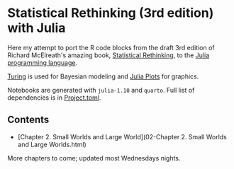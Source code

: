 # Statistical Rethinking (3rd edition) with Julia

Here my attempt to port the R code blocks from the draft 3rd edition of Richard McElreath's amazing book, [Statistical Rethinking](https://xcelab.net/rm/statistical-rethinking/), to the [Julia programming language](https://julialang.org/).

[Turing](https://turing.ml/stable/) is used for Bayesian modeling and [Julia Plots](https://docs.juliaplots.org/latest/) for graphics.

Notebooks are generated with `julia-1.10` and `quarto`. Full list of dependencies is in [Project.toml](https://github.com/dantonnoriega/SR3TuringQuarto.jl/blob/main/Project.toml).

## Contents

* [Chapter 2. Small Worlds and Large World](02-Chapter 2. Small Worlds and Large Worlds.html)

More chapters to come; updated most Wednesdays nights.
